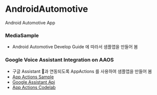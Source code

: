 # AndroidAutomotive
Android Automotive App

### MediaSample
- Android Automotive Develop Guide 에 따라서 샘플앱을 만들어 봄

### Google Voice Assistant Integration on AAOS
- 구글 Assistant 과 연동되도록 AppActions 를 사용하여 샘플앱을 만들어 봄
- [App Actions Sample](https://github.com/actions-on-google/appactions-fitness-kotlin/tree/master)
- [Google Assistant Api](https://developer.android.com/guide/app-actions/test-tool)
- [App Actions Codelab](https://codelabs.developers.google.com/codelabs/appactions/?hl=ko#3)
